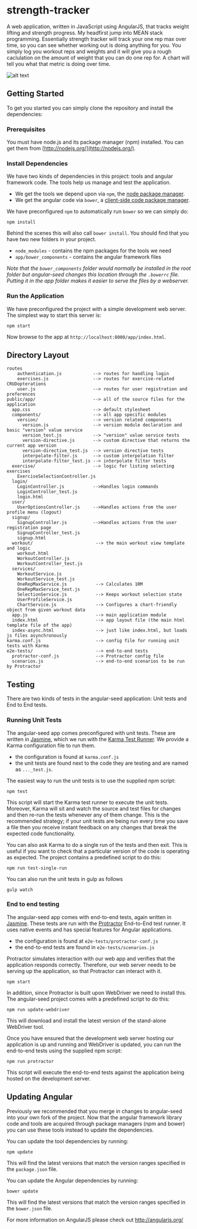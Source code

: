 # strength-tracker

A web application, written in JavaScript using AngularJS, that tracks weight lifting and strength progress.  My headfirst jump into MEAN stack programming.  Essentially strength tracker will track your one rep max over time, so you can see whether working out is doing anything for you.  You simply log you workout reps and weights and it will give you a rough caclulation on the amount of weight that you can do one rep for.  A chart will tell you what that metric is doing over time.

![alt text](https://presentationtier.files.wordpress.com/2015/03/strengthtrackerfinal.png?w=700&h=413 "awesome sauce")

## Getting Started

To get you started you can simply clone the repository and install the dependencies:

### Prerequisites

You must have node.js and
its package manager (npm) installed.  You can get them from [http://nodejs.org/](http://nodejs.org/).


### Install Dependencies

We have two kinds of dependencies in this project: tools and angular framework code.  The tools help
us manage and test the application.

* We get the tools we depend upon via `npm`, the [node package manager][npm].
* We get the angular code via `bower`, a [client-side code package manager][bower].

We have preconfigured `npm` to automatically run `bower` so we can simply do:

```
npm install
```

Behind the scenes this will also call `bower install`.  You should find that you have two new
folders in your project.

* `node_modules` - contains the npm packages for the tools we need
* `app/bower_components` - contains the angular framework files

*Note that the `bower_components` folder would normally be installed in the root folder but
angular-seed changes this location through the `.bowerrc` file.  Putting it in the app folder makes
it easier to serve the files by a webserver.*

### Run the Application

We have preconfigured the project with a simple development web server.  The simplest way to start
this server is:

```
npm start
```

Now browse to the app at `http://localhost:8000/app/index.html`.


## Directory Layout

```
routes
    authentication.js            --> routes for handling login
    exercises.js                 --> routes for exercise-related CRUDopterations
    user.js                      --> routes for user registration and preferences
public/app/                      --> all of the source files for the application
  app.css                        --> default stylesheet
  components/                    --> all app specific modules
    version/                     --> version related components
      version.js                 --> version module declaration and basic "version" value service
      version_test.js            --> "version" value service tests
      version-directive.js       --> custom directive that returns the current app version
      version-directive_test.js  --> version directive tests
      interpolate-filter.js      --> custom interpolation filter
      interpolate-filter_test.js --> interpolate filter tests
  exercise/                      --> logic for listing selecting exercises
    ExerciseSelectionController.js
  login/
    LoginController.js           -->Handles login commands
    LoginController_test.js
    login.html
  user/
    UserOptionsController.js     -->Handles actions from the user profile menu (logout)
  signup/
    SignupController.js          -->Handles actions from the user registration page
    SignupController_test.js      
    signup.html
  workout/                        --> the main workout view template and logic
    workout.html                  
    WorkoutController.js           
    WorkoutController_test.js         
  services/                
    WorkoutService.js           
    WorkoutService_test.js        
    OneRepMaxService.js           --> Calculates 1RM
    OneRepMaxService_test.js
    SelectionService.js           --> Keeps workout selection state
    UserProfileService.js 
    ChartService.js               --> Configures a chart-friendly object from given workout data
  app.js                          --> main application module
  index.html                      --> app layout file (the main html template file of the app)
  index-async.html                --> just like index.html, but loads js files asynchronously
karma.conf.js                     --> config file for running unit tests with Karma
e2e-tests/                        --> end-to-end tests
  protractor-conf.js              --> Protractor config file
  scenarios.js                    --> end-to-end scenarios to be run by Protractor
```

## Testing

There are two kinds of tests in the angular-seed application: Unit tests and End to End tests.

### Running Unit Tests

The angular-seed app comes preconfigured with unit tests. These are written in
[Jasmine][jasmine], which we run with the [Karma Test Runner][karma]. We provide a Karma
configuration file to run them.

* the configuration is found at `karma.conf.js`
* the unit tests are found next to the code they are testing and are named as `..._test.js`.

The easiest way to run the unit tests is to use the supplied npm script:

```
npm test
```

This script will start the Karma test runner to execute the unit tests. Moreover, Karma will sit and
watch the source and test files for changes and then re-run the tests whenever any of them change.
This is the recommended strategy; if your unit tests are being run every time you save a file then
you receive instant feedback on any changes that break the expected code functionality.

You can also ask Karma to do a single run of the tests and then exit.  This is useful if you want to
check that a particular version of the code is operating as expected.  The project contains a
predefined script to do this:

```
npm run test-single-run
```

You can also run the unit tests in gulp as follows

```
gulp watch
```

### End to end testing

The angular-seed app comes with end-to-end tests, again written in [Jasmine][jasmine]. These tests
are run with the [Protractor][protractor] End-to-End test runner.  It uses native events and has
special features for Angular applications.

* the configuration is found at `e2e-tests/protractor-conf.js`
* the end-to-end tests are found in `e2e-tests/scenarios.js`

Protractor simulates interaction with our web app and verifies that the application responds
correctly. Therefore, our web server needs to be serving up the application, so that Protractor
can interact with it.

```
npm start
```

In addition, since Protractor is built upon WebDriver we need to install this.  The angular-seed
project comes with a predefined script to do this:

```
npm run update-webdriver
```

This will download and install the latest version of the stand-alone WebDriver tool.

Once you have ensured that the development web server hosting our application is up and running
and WebDriver is updated, you can run the end-to-end tests using the supplied npm script:

```
npm run protractor
```

This script will execute the end-to-end tests against the application being hosted on the
development server.


## Updating Angular

Previously we recommended that you merge in changes to angular-seed into your own fork of the project.
Now that the angular framework library code and tools are acquired through package managers (npm and
bower) you can use these tools instead to update the dependencies.

You can update the tool dependencies by running:

```
npm update
```

This will find the latest versions that match the version ranges specified in the `package.json` file.

You can update the Angular dependencies by running:

```
bower update
```

This will find the latest versions that match the version ranges specified in the `bower.json` file.


For more information on AngularJS please check out http://angularjs.org/

[git]: http://git-scm.com/
[bower]: http://bower.io
[npm]: https://www.npmjs.org/
[node]: http://nodejs.org
[protractor]: https://github.com/angular/protractor
[jasmine]: http://jasmine.github.io
[karma]: http://karma-runner.github.io
[travis]: https://travis-ci.org/
[http-server]: https://github.com/nodeapps/http-server
